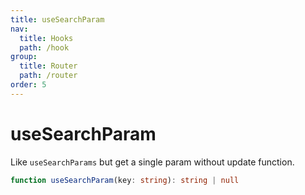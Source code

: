 ```yaml
---
title: useSearchParam
nav:
  title: Hooks
  path: /hook
group:
  title: Router
  path: /router
order: 5
---
```


# useSearchParam

Like `useSearchParams` but get a single param without update function.

```typescript
function useSearchParam(key: string): string | null
```